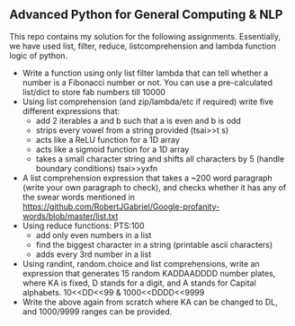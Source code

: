 ## Advanced Python for General Computing & NLP

This repo contains my solution for the following assignments. Essentially, we have used list, filter, reduce, listcomprehension and lambda function logic of python.

- Write a function using only list filter lambda that can tell whether a number is a Fibonacci number or not. You can use a pre-calculated list/dict to store fab numbers till 10000 
- Using list comprehension (and zip/lambda/etc if required) write five different expressions that: 
    - add 2 iterables a and b such that a is even and b is odd
    - strips every vowel from a string provided (tsai>>t s)
    - acts like a ReLU function for a 1D array
    - acts like a sigmoid function for a 1D array
    - takes a small character string and shifts all characters by 5 (handle boundary conditions) tsai>>yxfn
- A list comprehension expression that takes a ~200 word paragraph (write your own paragraph to check), and checks whether it has any of the swear words mentioned in https://github.com/RobertJGabriel/Google-profanity-words/blob/master/list.txt
- Using reduce functions: PTS:100
    - add only even numbers in a list
    - find the biggest character in a string (printable ascii characters)
    - adds every 3rd number in a list
- Using randint, random.choice and list comprehensions, write an expression that generates 15 random KADDAADDDD number plates, where KA is fixed, D stands for a digit, and A stands for Capital alphabets. 10<<DD<<99 & 1000<<DDDD<<9999
- Write the above again from scratch where KA can be changed to DL, and 1000/9999 ranges can be provided.
